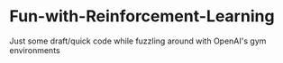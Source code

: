 # Fun-with-Reinforcement-Learning

Just some draft/quick code while fuzzling around with OpenAI's gym environments